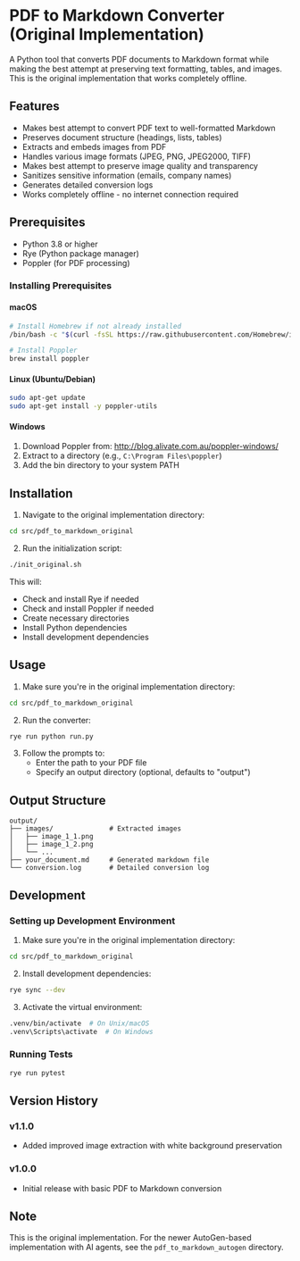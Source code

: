 # PDF to Markdown Converter (Original Implementation)

A Python tool that converts PDF documents to Markdown format while making the best attempt at preserving text formatting, tables, and images. This is the original implementation that works completely offline.

## Features

- Makes best attempt to convert PDF text to well-formatted Markdown
- Preserves document structure (headings, lists, tables)
- Extracts and embeds images from PDF
- Handles various image formats (JPEG, PNG, JPEG2000, TIFF)
- Makes best attempt to preserve image quality and transparency
- Sanitizes sensitive information (emails, company names)
- Generates detailed conversion logs
- Works completely offline - no internet connection required

## Prerequisites

- Python 3.8 or higher
- Rye (Python package manager)
- Poppler (for PDF processing)

### Installing Prerequisites

#### macOS
```bash
# Install Homebrew if not already installed
/bin/bash -c "$(curl -fsSL https://raw.githubusercontent.com/Homebrew/install/HEAD/install.sh)"

# Install Poppler
brew install poppler
```

#### Linux (Ubuntu/Debian)
```bash
sudo apt-get update
sudo apt-get install -y poppler-utils
```

#### Windows
1. Download Poppler from: http://blog.alivate.com.au/poppler-windows/
2. Extract to a directory (e.g., `C:\Program Files\poppler`)
3. Add the bin directory to your system PATH

## Installation

1. Navigate to the original implementation directory:
```bash
cd src/pdf_to_markdown_original
```

2. Run the initialization script:
```bash
./init_original.sh
```

This will:
- Check and install Rye if needed
- Check and install Poppler if needed
- Create necessary directories
- Install Python dependencies
- Install development dependencies

## Usage

1. Make sure you're in the original implementation directory:
```bash
cd src/pdf_to_markdown_original
```

2. Run the converter:
```bash
rye run python run.py
```

3. Follow the prompts to:
   - Enter the path to your PDF file
   - Specify an output directory (optional, defaults to "output")

## Output Structure

```
output/
├── images/              # Extracted images
│   ├── image_1_1.png
│   ├── image_1_2.png
│   └── ...
├── your_document.md     # Generated markdown file
└── conversion.log       # Detailed conversion log
```

## Development

### Setting up Development Environment

1. Make sure you're in the original implementation directory:
```bash
cd src/pdf_to_markdown_original
```

2. Install development dependencies:
```bash
rye sync --dev
```

3. Activate the virtual environment:
```bash
.venv/bin/activate  # On Unix/macOS
.venv\Scripts\activate  # On Windows
```

### Running Tests

```bash
rye run pytest
```

## Version History

### v1.1.0
- Added improved image extraction with white background preservation

### v1.0.0
- Initial release with basic PDF to Markdown conversion

## Note

This is the original implementation. For the newer AutoGen-based implementation with AI agents, see the `pdf_to_markdown_autogen` directory. 